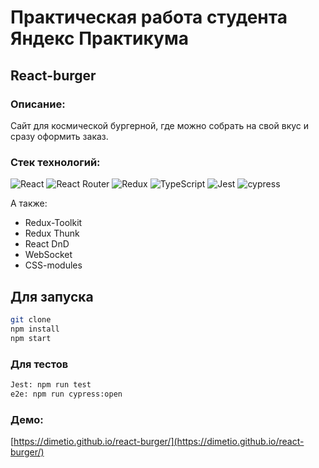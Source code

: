 # Практическая работа студента Яндекс Практикума

## React-burger

### Описание:

Сайт для космической бургерной, где можно собрать на свой вкус и сразу оформить заказ.

### Стек технологий:

![React](https://img.shields.io/badge/react-%2320232a.svg?style=for-the-badge&logo=react&logoColor=%2361DAFB)
![React Router](https://img.shields.io/badge/React_Router-CA4245?style=for-the-badge&logo=react-router&logoColor=white)
![Redux](https://img.shields.io/badge/redux-%23593d88.svg?style=for-the-badge&logo=redux&logoColor=white)
![TypeScript](https://img.shields.io/badge/typescript-%23007ACC.svg?style=for-the-badge&logo=typescript&logoColor=white)
![Jest](https://img.shields.io/badge/-jest-%23C21325?style=for-the-badge&logo=jest&logoColor=white)
![cypress](https://img.shields.io/badge/-cypress-%23E5E5E5?style=for-the-badge&logo=cypress&logoColor=058a5e)

А также:

- Redux-Toolkit
- Redux Thunk
- React DnD
- WebSocket
- CSS-modules

## Для запуска

```sh
git clone
npm install
npm start
```

### Для тестов

```sh
Jest: npm run test
e2e: npm run cypress:open
```

### Демо:

[https://dimetio.github.io/react-burger/](https://dimetio.github.io/react-burger/)
